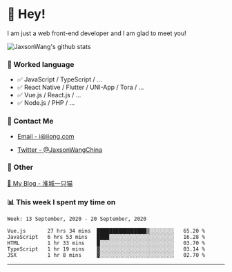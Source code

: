 # 👋 Hey!

I am just a web front-end developer and I am glad to meet you!

![JaxsonWang's github stats](https://github-readme-stats.vercel.app/api?username=JaxsonWang&&show_icons=true&&title_color=1abc9c&&icon_color=1abc9c)


### 📝 Worked language

- ✅ JavaScript / TypeScript / ...
- ✅ React Native / Flutter / UNI-App / Tora / ...
- ✅ Vue.js / React.js / ...
- ✅ Node.js / PHP / ...

### 📮 Contact Me

- [Email - i@iiong.com](mailto:i@iiong.com)

- [Twitter - @JaxsonWangChina](https://twitter.com/JaxsonWangChina)

### 🤪 Other

[📌 My Blog - 淮城一只猫](https://iiong.com)

### 📊 This week I spent my time on

<!--START_SECTION:waka-->
```text
Week: 13 September, 2020 - 20 September, 2020

Vue.js       27 hrs 34 mins  ████████████████▒░░░░░░░░   65.20 % 
JavaScript   6 hrs 53 mins   ████░░░░░░░░░░░░░░░░░░░░░   16.28 % 
HTML         1 hr 33 mins    █░░░░░░░░░░░░░░░░░░░░░░░░   03.70 % 
TypeScript   1 hr 19 mins    ▓░░░░░░░░░░░░░░░░░░░░░░░░   03.14 % 
JSX          1 hr 8 mins     ▓░░░░░░░░░░░░░░░░░░░░░░░░   02.70 % 
```
<!--END_SECTION:waka-->

---
